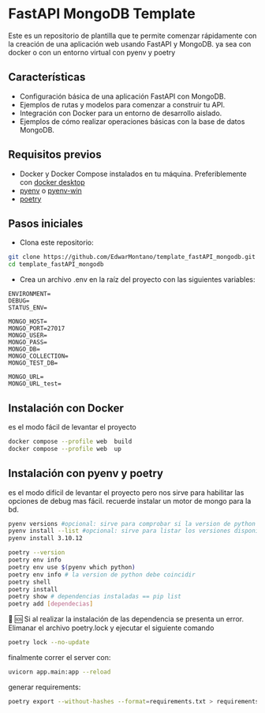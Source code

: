 # FastAPI MongoDB Template

Este es un repositorio de plantilla que te permite comenzar rápidamente con la creación de una aplicación web usando FastAPI y MongoDB. ya sea con docker o con un entorno virtual con pyenv y poetry

## Características

- Configuración básica de una aplicación FastAPI con MongoDB.
- Ejemplos de rutas y modelos para comenzar a construir tu API.
- Integración con Docker para un entorno de desarrollo aislado.
- Ejemplos de cómo realizar operaciones básicas con la base de datos MongoDB.

## Requisitos previos

- Docker y Docker Compose instalados en tu máquina. Preferiblemente con [docker desktop](https://www.docker.com/products/docker-desktop/)
- [pyenv](https://github.com/pyenv/pyenv#installation) o [pyenv-win](https://github.com/pyenv-win/pyenv-win#quick-start)
- [poetry](https://python-poetry.org/docs/#installation)


## Pasos iniciales

* Clona este repositorio:

```bash
git clone https://github.com/EdwarMontano/template_fastAPI_mongodb.git
cd template_fastAPI_mongodb
```
* Crea un archivo .env en la raíz del proyecto con las siguientes variables:

```text
ENVIRONMENT=
DEBUG=
STATUS_ENV=

MONGO_HOST=
MONGO_PORT=27017
MONGO_USER=
MONGO_PASS=
MONGO_DB=
MONGO_COLLECTION=
MONGO_TEST_DB=

MONGO_URL=
MONGO_URL_test=
```

## Instalación con Docker
es el modo fácil de levantar el proyecto
```bash
docker compose --profile web  build
docker compose --profile web  up
```
## Instalación con pyenv y poetry
es el modo difícil  de levantar el proyecto  pero nos sirve para habilitar las opciones de debug mas fácil. recuerde instalar un motor de mongo para la bd.
```bash
pyenv versions #opcional: sirve para comprobar si la version de python que necesitamos ya se encuentra descargada
pyenv install --list #opcional: sirve para listar los versiones disponible por pyenv
pyenv install 3.10.12 
```

```bash
poetry --version
poetry env info
poetry env use $(pyenv which python)
poetry env info # la version de python debe coincidir 
poetry shell 
poetry install
poetry show # dependencias instaladas == pip list
poetry add [dependecias]
```
🚫 :sos: Si al realizar la instalación de las dependencia se presenta un error. Elimanar el archivo poetry.lock y ejecutar el siguiente comando

```bash
poetry lock --no-update
```

finalmente correr el server con:

```bash
uvicorn app.main:app --reload 
```
generar requirements:

```bash
poetry export --without-hashes --format=requirements.txt > requirements.txt 
```

